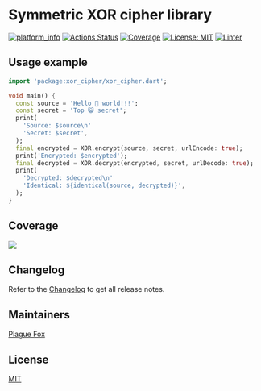 # Symmetric XOR cipher library
  
[![platform_info](https://img.shields.io/pub/v/xor_cipher.svg)](https://pub.dev/packages/xor_cipher)
[![Actions Status](https://github.com/PlugFox/xor_cipher/actions/workflows/checkout.yml/badge.svg)](https://github.com/PlugFox/xor_cipher/actions/workflows/checkout.yml)
[![Coverage](https://codecov.io/gh/PlugFox/xor_cipher/branch/master/graph/badge.svg)](https://codecov.io/gh/PlugFox/xor_cipher)
[![License: MIT](https://img.shields.io/badge/license-MIT-purple.svg)](https://opensource.org/licenses/MIT)
[![Linter](https://img.shields.io/badge/style-linter-40c4ff.svg)](https://dart-lang.github.io/linter/lints/)
  
  
## Usage example
  
```dart
import 'package:xor_cipher/xor_cipher.dart';

void main() {
  const source = 'Hello 🦊 world!!!';
  const secret = 'Top 😺 secret';
  print(
    'Source: $source\n'
    'Secret: $secret',
  );
  final encrypted = XOR.encrypt(source, secret, urlEncode: true);
  print('Encrypted: $encrypted');
  final decrypted = XOR.decrypt(encrypted, secret, urlDecode: true);
  print(
    'Decrypted: $decrypted\n'
    'Identical: ${identical(source, decrypted)}',
  );
}
```
  
  
## Coverage  
  
[![](https://codecov.io/gh/PlugFox/xor_cipher/branch/master/graphs/sunburst.svg)](https://codecov.io/gh/PlugFox/xor_cipher/branch/master)  
  
  
## Changelog  
  
Refer to the [Changelog](https://github.com/plugfox/xor_cipher/blob/master/CHANGELOG.md) to get all release notes.  
  
  
## Maintainers  
  
[Plague Fox](https://plugfox.dev)  
  
  
## License  
  
[MIT](https://github.com/plugfox/xor_cipher/blob/master/LICENSE)  
  
  